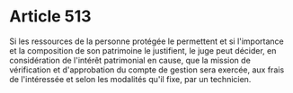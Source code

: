 # Article 513

Si les ressources de la personne protégée le permettent et si l'importance et la composition de son patrimoine le justifient, le juge peut décider, en considération de l'intérêt patrimonial en cause, que la mission de vérification et d'approbation du compte de gestion sera exercée, aux frais de l'intéressée et selon les modalités qu'il fixe, par un technicien.
